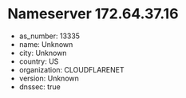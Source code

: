 # Nameserver 172.64.37.16

* as_number: 13335
* name: Unknown
* city: Unknown
* country: US
* organization: CLOUDFLARENET
* version: Unknown
* dnssec: true
